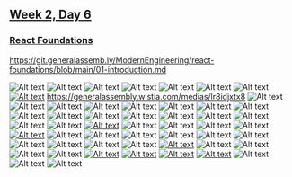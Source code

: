 ## [Week 2, Day 6](../week2.md)

### [React Foundations](https://git.generalassemb.ly/ModernEngineering/react-foundations)

<https://git.generalassemb.ly/ModernEngineering/react-foundations/blob/main/01-introduction.md>

![Alt text](day6-01.png) ![Alt text](day6-02.png) ![Alt text](day6-03.png) ![Alt text](day6-04.png) ![Alt text](day6-05.png) ![Alt text](day6-06.png) ![Alt text](day6-07.png) [![Alt text](day6-08.png)](https://generalassembly.wistia.com/medias/lr8idjxtx8) <https://generalassembly.wistia.com/medias/lr8idjxtx8> ![Alt text](day6-09.png) ![Alt text](day6-10.png) ![Alt text](day6-11.png) ![Alt text](day6-12.png) ![Alt text](day6-13.png) ![Alt text](day6-14.png) ![Alt text](day6-15.png) ![Alt text](day6-16.png) ![Alt text](day6-17.png) ![Alt text](day6-18.png) ![Alt text](day6-19.png) ![Alt text](day6-20.png) ![Alt text](day6-21.png) ![Alt text](day6-22.png) ![Alt text](day6-23.png) ![Alt text](day6-24.png) ![Alt text](day6-25.png) [![Alt text](day6-26.png)](https://git.generalassemb.ly/ModernEngineering/react-foundations/blob/main/03-components.md#code-along-a-very-basic-component)  ![Alt text](day6-27.png) ![Alt text](day6-28.png) ![Alt text](day6-29.png) ![Alt text](day6-30.png) [![Alt text](day6-31.png)](https://git.generalassemb.ly/ModernEngineering/react-foundations/blob/main/04-props.md#hello-world-exercise---you-do) ![Alt text](day6-32.png) ![Alt text](day6-33.png) ![Alt text](day6-34.png) ![Alt text](day6-35.png) ![Alt text](day6-36.png) ![Alt text](day6-37.png) ![Alt text](day6-38.png) ![Alt text](day6-39.png) ![Alt text](day6-40.png) ![Alt text](day6-41.png) [![Alt text](day6-42.png)](https://git.generalassemb.ly/ModernEngineering/react-foundations/blob/main/06-props-challenge.md)  ![Alt text](day6-43.png) ![Alt text](day6-44.png) ![Alt text](day6-45.png) ![Alt text](day6-46.png) [![Alt text](day6-47.png)](https://git.generalassemb.ly/ModernEngineering/react-foundations/blob/main/07-nested-components.md)  [![Alt text](day6-48.png)](https://git.generalassemb.ly/ModernEngineering/react-foundations/blob/main/08-nested-components-challenge.md) [![Alt text](day6-49.png)](https://git.generalassemb.ly/ModernEngineering/react-foundations/blob/main/10-lotr-codealong.md) [![Alt text](day6-50.png)](https://git.generalassemb.ly/ModernEngineering/react-favorite-songs-exercise) ![Alt text](day6-51.png) ![Alt text](day6-52.png) ![Alt text](day6-53.png)

